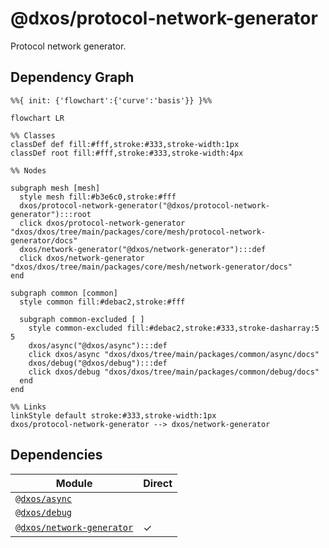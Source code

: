 # @dxos/protocol-network-generator

Protocol network generator.

## Dependency Graph

```mermaid
%%{ init: {'flowchart':{'curve':'basis'}} }%%

flowchart LR

%% Classes
classDef def fill:#fff,stroke:#333,stroke-width:1px
classDef root fill:#fff,stroke:#333,stroke-width:4px

%% Nodes

subgraph mesh [mesh]
  style mesh fill:#b3e6c0,stroke:#fff
  dxos/protocol-network-generator("@dxos/protocol-network-generator"):::root
  click dxos/protocol-network-generator "dxos/dxos/tree/main/packages/core/mesh/protocol-network-generator/docs"
  dxos/network-generator("@dxos/network-generator"):::def
  click dxos/network-generator "dxos/dxos/tree/main/packages/core/mesh/network-generator/docs"
end

subgraph common [common]
  style common fill:#debac2,stroke:#fff

  subgraph common-excluded [ ]
    style common-excluded fill:#debac2,stroke:#333,stroke-dasharray:5 5
    dxos/async("@dxos/async"):::def
    click dxos/async "dxos/dxos/tree/main/packages/common/async/docs"
    dxos/debug("@dxos/debug"):::def
    click dxos/debug "dxos/dxos/tree/main/packages/common/debug/docs"
  end
end

%% Links
linkStyle default stroke:#333,stroke-width:1px
dxos/protocol-network-generator --> dxos/network-generator
```

## Dependencies

| Module | Direct |
|---|---|
| [`@dxos/async`](../../../../common/async/docs/README.md) |  |
| [`@dxos/debug`](../../../../common/debug/docs/README.md) |  |
| [`@dxos/network-generator`](../../network-generator/docs/README.md) | &check; |
